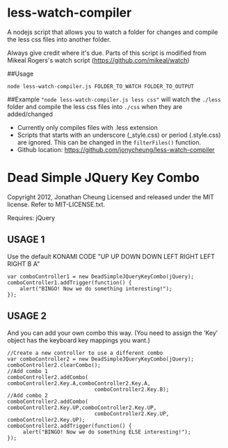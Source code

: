 less-watch-compiler
===================

A nodejs script that allows you to watch a folder for changes and compile the less css files into another folder.

Always give credit where it's due. Parts of this script is modified from Mikeal Rogers's watch script (https://github.com/mikeal/watch)

##Usage 
```
node less-watch-compiler.js FOLDER_TO_WATCH FOLDER_TO_OUTPUT
```
##Example 
`"node less-watch-compiler.js less css"` will watch the `./less` folder and compile the less css files into `./css` when they are added/changed
   
* Currently only compiles files with .less extension
* Scripts that starts with an underscore (_style.css) or period (.style.css) are ignored. This can be changed in the `filterFiles()` function.
* Github location: https://github.com/jonycheung/less-watch-compiler



Dead Simple JQuery Key Combo
============================

Copyright 2012, Jonathan Cheung
Licensed and released under the MIT license. Refer to MIT-LICENSE.txt.

Requires: jQuery

## USAGE 1
Use the default KONAMI CODE "UP UP DOWN DOWN LEFT RIGHT LEFT RIGHT B A"
```
var comboController1 = new DeadSimpleJQueryKeyCombo(jQuery);
comboController1.addTrigger(function() {
    alert("BINGO! Now we do something interesting!");
});
```


## USAGE 2 
And you can add your own combo this way. (You need to assign the ‘Key’ object has the keyboard key mappings you want.)
```
//Create a new controller to use a different combo
var comboController2 = new DeadSimpleJQueryKeyCombo(jQuery);
comboController2.clearCombo();
//Add combo 1
comboController2.addCombo(  comboController2.Key.A,comboController2.Key.A, 
                            comboController2.Key.B);
//Add combo 2
comboController2.addCombo(  comboController2.Key.UP,comboController2.Key.UP, 
                            comboController2.Key.UP, comboController2.Key.UP);
comboController2.addTrigger(function() {
     alert("BINGO! Now we do something ELSE interesting!");
});
```